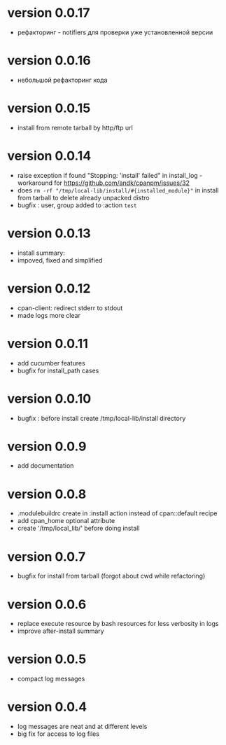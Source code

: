 # version 0.0.17
- рефакторинг - notifiers для проверки уже установленной версии

# version 0.0.16
- небольшой рефакторинг кода 

# version 0.0.15
- install from remote tarball by http/ftp url

# version 0.0.14
- raise exception if found "Stopping: 'install' failed" in install_log - workaround for https://github.com/andk/cpanpm/issues/32
- does `rm -rf "/tmp/local-lib/install/#{installed_module}"` in install from tarball to delete already unpacked distro
- bugfix : user, group added to :action `test`

# version 0.0.13
- install summary:
 - impoved, fixed and simplified

# version 0.0.12
 - cpan-client: redirect stderr to stdout 
 - made logs more clear
 
# version 0.0.11
 - add cucumber features
 - bugfix for install_path cases
 
# version 0.0.10
 - bugfix : before install create /tmp/local-lib/install directory

# version 0.0.9
 - add documentation
 
# version 0.0.8
 - .modulebuildrc create in :install action instead of cpan::default recipe
 - add cpan_home optional attribute
 - create '/tmp/local_lib/' before doing install

# version 0.0.7
 - bugfix for install from tarball (forgot about cwd while refactoring)
 
# version 0.0.6
 - replace execute resource by bash resources for less verbosity in logs
 - improve after-install summary
 
# version 0.0.5
 - compact log messages

# version 0.0.4
 - log messages are neat and at different levels
 - big fix for access to log files 
 
